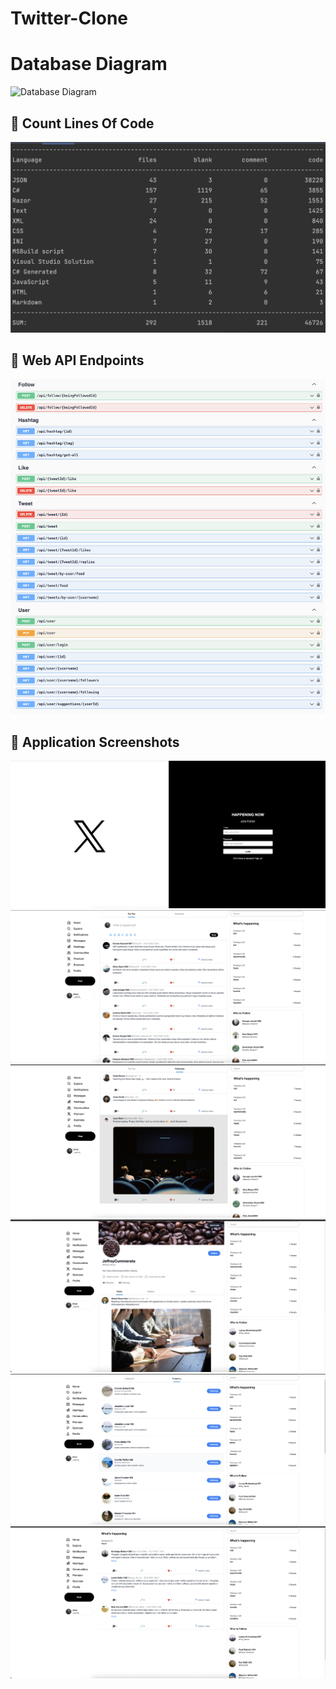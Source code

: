 # Twitter-Clone

<h1>Database Diagram</h1>
<img src="https://github.com/user-attachments/assets/b0d9e5e6-42d4-4527-b2ae-fddbf93a2e4b" alt="Database Diagram" width="600">

## 📸 Count Lines Of Code

![Homepage](screenshots/sc1.png)

## 📸 Web API Endpoints
![Homepage](screenshots/sc2.png)
## 📸 Application Screenshots
![Homepage](screenshots/sc8.png)
![Homepage](screenshots/sc3.png)
![Homepage](screenshots/sc4.png)
![Homepage](screenshots/sc5.png)
![Homepage](screenshots/sc6.png)
![Homepage](screenshots/sc7.png)

